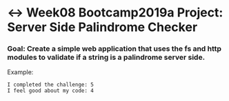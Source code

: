 # ↔️ Week08 Bootcamp2019a Project: Server Side Palindrome Checker

### Goal: Create a simple web application that uses the fs and http modules to validate if a string is a palindrome server side.


Example:
```
I completed the challenge: 5
I feel good about my code: 4

```
